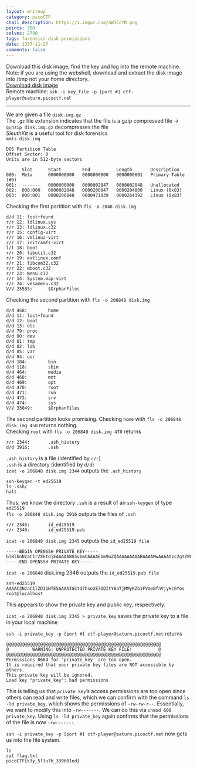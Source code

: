 ```yaml
---
layout: writeup
category: picoCTF
chall_description: https://i.imgur.com/4W3CcYR.png
points: 300
solves: 2790
tags: forensics disk permissions
date: 1337-11-27
comments: false
---
```


Download this disk image, find the key and log into the remote machine.  
Note: if you are using the webshell, download and extract the disk image into /tmp not your home directory.  
[Download disk image](https://github.com/Nightxade/ctf-writeups/tree/master/assets/CTFs/picoCTF/onidisk.img.gz)  
Remote machine: `ssh -i key_file -p [port #] ctf-player@saturn.picoctf.ne`t  

---

We are given a file `disk.img.gz`  
The `.gz` file extension indicates that the file is a gzip compressed file → `gunzip disk.img.gz` decompresses the file  
*SleuthKit* is a useful tool for disk forensics  
`mmls disk.img`
```
DOS Partition Table
Offset Sector: 0
Units are in 512-byte sectors

      Slot      Start        End          Length       Description
000:  Meta      0000000000   0000000000   0000000001   Primary Table (#0)
001:  -------   0000000000   0000002047   0000002048   Unallocated
002:  000:000   0000002048   0000206847   0000204800   Linux (0x83)
003:  000:001   0000206848   0000471039   0000264192   Linux (0x83)
```
Checking the first partition with `fls -o 2048 disk.img`
```
d/d 11: lost+found
r/r 12: ldlinux.sys
r/r 13: ldlinux.c32
r/r 15: config-virt
r/r 16: vmlinuz-virt
r/r 17: initramfs-virt
l/l 18: boot
r/r 20: libutil.c32
r/r 19: extlinux.conf
r/r 21: libcom32.c32
r/r 22: mboot.c32
r/r 23: menu.c32
r/r 14: System.map-virt
r/r 24: vesamenu.c32
V/V 25585:      $OrphanFiles
```
Checking the second partition with `fls -o 206848 disk.img`
```
d/d 458:        home
d/d 11: lost+found
d/d 12: boot
d/d 13: etc
d/d 79: proc
d/d 80: dev
d/d 81: tmp
d/d 82: lib
d/d 85: var
d/d 94: usr
d/d 104:        bin
d/d 118:        sbin
d/d 464:        media
d/d 468:        mnt
d/d 469:        opt
d/d 470:        root
d/d 471:        run
d/d 473:        srv
d/d 474:        sys
V/V 33049:      $OrphanFiles
```

The second partition looks promising.
Checking `home` with `fls -o 206848 disk.img 458` returns nothing.  
Checking `root` with `fls -o 206848 disk.img 470` returns  
```
r/r 2344:       .ash_history
d/d 3916:       .ssh
```

`.ash_history` is a file (identified by `r/r`)  
`.ssh` is a directory (identified by `d/d`)  
`icat -o 206848 disk.img 2344` outputs the `.ash_history`  
```
ssh-keygen -t ed25519
ls .ssh/
halt
```


Thus, we know the directory `.ssh` is a result of an `ssh-keygen` of type `ed25519`  
`fls -o 206848 disk.img 3916` outputs the files of `.ssh`  
```
r/r 2345:       id_ed25519
r/r 2346:       id_ed25519.pub
```


`icat -o 206848 disk.img 2345` outputs the `id_ed25519 file`  
```
-----BEGIN OPENSSH PRIVATE KEY-----
b3BlbnNzaC1rZXktdjEAAAAABG5vbmUAAAAEbm9uZQAAAAAAAAABAAAAMwAAAAtzc2gtZWQyNTUxOQAAACBgrXe4bKNhOzkCLWOmk4zDMimW9RVZngX51Y8h3BmKLAAAAJgxpYKDMaWCgwAAAAtzc2gtZWQyNTUxOQAAACBgrXe4bKNhOzkCLWOmk4zDMimW9RVZngX51Y8h3BmKLAAAAECItu0F8DIjWxTp+KeMDvX1lQwYtUvP2SfSVOfMOChxYGCtd7hso2E7OQItY6aTjMMyKZb1FVmeBfnVjyHcGYosAAAADnJvb3RAbG9jYWxob3N0AQIDBAUGBw==
-----END OPENSSH PRIVATE KEY-----
```


`icat -o 206848` disk.img 2346 outputs the `id_ed25519.pub file`  

`ssh-ed25519 AAAAC3NzaC1lZDI1NTE5AAAAIGCtd7hso2E7OQItY6aTjMMyKZb1FVmeBfnVjyHcGYos root@localhost`


This appears to show the private key and public key, respectively.

`icat -o 206848 disk.img 2345 > private_key` saves the private key to a file in your local machine

`ssh -i private_key -p [port #] ctf-player@saturn.picoctf.net` returns  
```
@@@@@@@@@@@@@@@@@@@@@@@@@@@@@@@@@@@@@@@@@@@@@@@@@@@@@@@@@@@
@         WARNING: UNPROTECTED PRIVATE KEY FILE!          @
@@@@@@@@@@@@@@@@@@@@@@@@@@@@@@@@@@@@@@@@@@@@@@@@@@@@@@@@@@@
Permissions 0664 for 'private_key' are too open.
It is required that your private key files are NOT accessible by others.
This private key will be ignored.
Load key "private_key": bad permissions
```

This is telling us that `private_key`’s access permissions are too open since others can read and write files, which we can confirm with the command `ls -ld private_key`, which shows the permissions of ```-rw-rw-r--```. Essentially, we want to modify this into ```-rw-------```. We can do this via `chmod 600 private_key`. Using ```ls -ld private_key``` again confirms that the permissions of the file is now ```-rw-------```.  

```ssh -i private_key -p [port #] ctf-player@saturn.picoctf.net``` now gets us into the file system.  

<pre 
  class="command-line" 
  data-prompt="kali@kali $" 
  data-output="3"
><code class="language-bash">ls  
cat flag.txt  
picoCTF{k3y_5l3u7h_339601ed}  </code>
</pre>